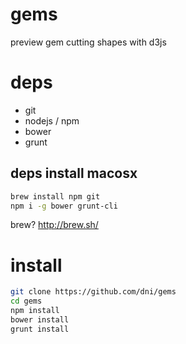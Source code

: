 # gems
 preview gem cutting shapes with d3js

# deps
* git
* nodejs / npm
* bower
* grunt

## deps install macosx
```sh
brew install npm git
npm i -g bower grunt-cli
```
brew? http://brew.sh/


# install
 ```sh
 git clone https://github.com/dni/gems
 cd gems
 npm install
 bower install
 grunt install
 ```
